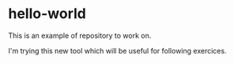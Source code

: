 # hello-world
This is an example of repository to work on.

I'm trying this new tool which will be useful for following exercices.
